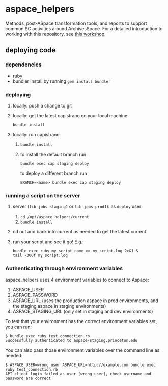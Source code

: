 # aspace_helpers
Methods, post-ASpace transformation tools, and reports to support common SC activities around ArchivesSpace. For a detailed introduction to working with this repository, see [this workshop](https://github.com/pulibrary/ruby-for-archivesspace/tree/main/sessions/session2-aspace-intro).

## deploying code

### dependencies
  * ruby
  * bundler
    install by running `gem install bundler`

### deploying

  1. locally: push a change to git
  
  1. locally: get the latest capistrano on your local machine
     ```
     bundle install
     ```
  1. locally: run capistrano
     1. `bundle install`
     
     1. to install the default branch run
        ```
        bundle exec cap staging deploy
        ```
        to deploy a different branch run
        ```
        BRANCH=<name> bundle exec cap staging deploy
        ```

###  running a script on the server
     
   1. server (`lib-jobs-staging1` or `lib-jobs-prod1`): as `deploy` user:
      1. `cd /opt/aspace_helpers/current`
      1. `bundle install`
      
   1. cd out and back into current as needed to get the latest current
   1. run your script and see it go! E.g.:
      ```
      bundle exec ruby my_script_name >> my_script.log 2>&1 &
      tail -300f my_script.log
      ```

### Authenticating through environment variables

aspace_helpers uses 4 environment variables to connect to Aspace:

1. ASPACE_USER
1. ASPACE_PASSWORD
1. ASPACE_URL (uses the production aspace in prod environments, and the staging aspace in staging environments)
1. ASPACE_STAGING_URL (only set in staging and dev environments)

To test that your environment has the correct environment variables set,
you can run:

```
$ bundle exec ruby test_connection.rb
Successfully authenticated to aspace-staging.princeton.edu
```

You can also pass those environment variables over the command line as needed:
```
$ ASPACE_USER=wrong_user ASPACE_URL=http://example.com bundle exec ruby test_connection.rb
API client login failed as user [wrong_user], check username and password are correct
```

